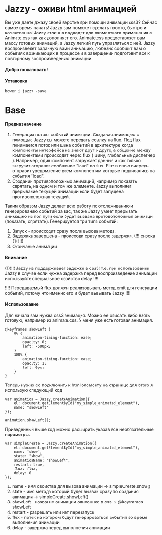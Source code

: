 # Jazzy - оживи html анимацией

Вы уже даете джазу своей верстке при помощи анимации css3? Сейчас самое время начать!
Jazzy вам поможет сделать просто, быстро и качественно!
Jazzy отлично подходит для совместного применения с Animate.css так как дополняет его.
Animate.css предоставляет вам массу готовых анимаций, а Jazzy легкий путь управляться с ней. Jazzy воспроизведет заданную вами анимацию, любезно сообщит вам о событиях возникающих в процессе и в заверщении подготовит все к повторному воспроизведению анимации.

#### Добро пожаловать!

#### Установка

`bower i jazzy -save`

<h1>Base</h1>
        
#### Предназначение

1. Генерация потока событий анимации. Создавая анимацию с помощью Jazzy вы можете передать ссылку на flux. Под flux понимается поток или шина событий в архитектуре когда компоненты интерфейса не знают друг о друге, а общение между компонентами происходит через flux ( шину, глобальные диспетчер ). Например, один компонент загружает данные и как только загрузит отправит сообщение "load" во flux. Flux в свою очередь отправит уведомление всем компонентам которые подписались на события "load".
2. Создании противоположных анимаций, например показать спрятать, на одном и том же элементе. Jazzy выполняет прерывание текущей анимации если будет запущена противоположная текущей.

Таким образом Jazzy делает всю работу по отслеживанию и генерированию событий за вас, так же Jazzy умеет прерывать анимацию на пол пути если будет вызвана протовоположная анимаци (показать, спрятать).
            Генерируется три типа событий:

1. Запуск - происходит сразу после вызова метода.
2. Задержка завершена - происходи сразу после задержки. (!!! сноска (1) !!!)
3. Окончание анимации
        
#### Внимание

(1)!!!! Jazzy не поддерживает задежки в css3! т.е. при использовании Jazzy в случае если нужна задержка перед воспроизведение анимации используйте специальное свойство delay !!!!

!!!! Передаваемый flux должен реализовывать метод emit для генерации событий, потому что именно его и будет вызывать Jazzy !!!!

#### Использование

Для начала вам нужна css3 анимация. Можно ее описать либо взять готовую, например из animate.css. У меня уже есть готовая анимация.
```
@keyframes showLeft {
    0% {
        animation-timing-function: ease;
        opacity: 0;
        left: -500px;
    }
    100% {
        animation-timing-function: ease;
        opacity: 1;
        left: 0px;
    }
}
```
Теперь нужно ее подключить к html элементу на странице для этого я использую следующий код

```
var animation = Jazzy.createAnimation({
    el: document.getElementById("my_simple_animated_element"),
    name: "showLeft"
});

animation.showLeft();
```
Приведенный выше код можно расширить указав все необязательные параметры.

```
var simpleCreate = Jazzy.createAnimation({
    el: document.getElementById("my_simple_animated_element"),
    name: "show",
    state: "show",
    animationName: "showLeft",
    restart: true,
    flux: flux,
    delay: 0
});
```

1. name - имя свойства для вызова анимации -> simpleCreate.show()
2. state - имя метода который будет вызван сразу по создания анимации -> simpleCreate.showLeft()
3. showLeft - название анимации описанное в css -> @keyframes showLeft
4. restart - разрешать или нет перезапуск
5. flux - поток на котором будут генерироваться события во время выполнения анимации
6. delay - задержка перед выполнения анимации